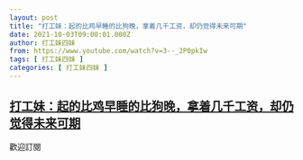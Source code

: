 ```yaml
---
layout: post
title: "打工妹：起的比鸡早睡的比狗晚，拿着几千工资，却仍觉得未来可期"
date: 2021-10-03T09:00:01.000Z
author: 打工妹四妹
from: https://www.youtube.com/watch?v=3--_2P0pkIw
tags: [ 打工妹四妹 ]
categories: [ 打工妹四妹 ]
---
```

<!--1633251601000-->
[打工妹：起的比鸡早睡的比狗晚，拿着几千工资，却仍觉得未来可期](https://www.youtube.com/watch?v=3--_2P0pkIw)
------

<div>
歡迎訂閱
</div>
